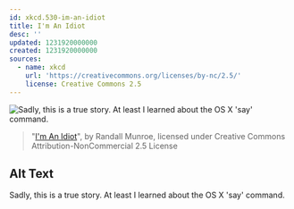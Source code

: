 ```yaml
---
id: xkcd.530-im-an-idiot
title: I'm An Idiot
desc: ''
updated: 1231920000000
created: 1231920000000
sources:
  - name: xkcd
    url: 'https://creativecommons.org/licenses/by-nc/2.5/'
    license: Creative Commons 2.5
---
```

![Sadly, this is a true story.  At least I learned about the OS X 'say' command.](https://imgs.xkcd.com/comics/im_an_idiot.png)
> "[I'm An Idiot](https://xkcd.com/530/)", by Randall Munroe, licensed under Creative Commons Attribution-NonCommercial 2.5 License

## Alt Text
Sadly, this is a true story.  At least I learned about the OS X 'say' command.
